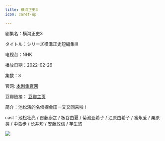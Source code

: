 ```yaml
---
title: 横沟正史3
icon: caret-up

---
```


剧集名：横沟正史3

タイトル：シリーズ横溝正史短編集Ⅲ

电视台：NHK

播放日期：2022-02-26

集数：3

官网: [本剧集官网](https://www2.nhk.or.jp/archives/movies/?id=D0009051396_00000)

豆瓣链接： [豆瓣主页](https://movie.douban.com/subject/35575356/)


简介：池松演的名侦探金田一又又回来啦！

cast：池松壮亮 / 首藤康之 / 板谷由夏 / 菊池亚希子 / 江原由希子 / 富永爱 / 栗原类 / 中岛步 / 长井短 / 安藤政信 / 芋生悠

![](https://listpic.tsgsanjiao.com/sp/2022/2022hgzs3.jpg)
